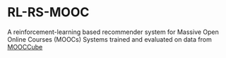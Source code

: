 # RL-RS-MOOC
A reinforcement-learning based recommender system for Massive Open Online Courses (MOOCs) Systems trained and evaluated on data from [MOOCCube](http://moocdata.cn/data/MOOCCube)
